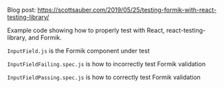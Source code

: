 Blog post: https://scottsauber.com/2019/05/25/testing-formik-with-react-testing-library/

Example code showing how to properly test with React, react-testing-library, and Formik.

`InputField.js` is the Formik component under test

`InputFieldFailing.spec.js` is how to incorrectly test Formik validation

`InputFieldPassing.spec.js` is how to correctly test Formik validation